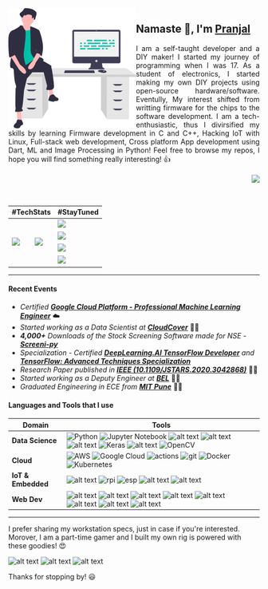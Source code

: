 <img align="left" src="https://raw.githubusercontent.com/pranjal-joshi/pranjal-joshi/main/coder_boy.svg" width="256">
<h2> Namaste 🙏, I'm <a href='https://github.com/pranjal-joshi'>Pranjal</a> </h2>

<p align='justify'>
I am a self-taught developer and a DIY maker! I started my journey of programming when I was 17. As a student of electronics, I started making my own DIY projects using open-source hardware/software. Eventully, My interest shifted from writting firmware for the chips to the software development. I am a tech-enthusiastic, thus I divirsified my skills by learning Firmware development in C and C++, Hacking IoT with Linux, Full-stack web development, Cross platform App development using Dart, ML and Image Processing in Python!
Feel free to browse my repos, I hope you will find something really interesting! 👍
<br></br>
<img align="right" src="https://img.shields.io/badge/MADE%20WITH%20%E2%9D%A4%20IN-INDIA-orange?style=for-the-badge" href="!#">
</p>

<br></br>
<table align="center">
    <thead>
        <tr>
          <th colspan=2>#TechStats</th>
          <th>#StayTuned</th>
        </tr>
    </thead>
    <tbody>
      <tr>
        <td rowspan=4>
          <a href="#">
            <img src="https://github-readme-stats.vercel.app/api?username=pranjal-joshi&show_icons=true&theme=dark">
          </a>
        </td>
        <td rowspan=4>
          <a href="#">
            <img src="https://github-readme-stats.vercel.app/api/top-langs/?username=pranjal-joshi&layout=compact&theme=dark">
          </a>
        </td>
        <td>
          <a href="https://medium.com/@joshi.pranjal5">
            <img src="https://img.shields.io/badge/Medium-12100E?style=for-the-badge&logo=medium&logoColor=white">
          </a>
        </td>
      </tr>
      <tr>
        <td>
          <a href="https://www.instagram.com/i_dont_want_to_still_i/">
            <img src="https://img.shields.io/badge/Instagram-E4405F?style=for-the-badge&logo=instagram&logoColor=white">
          </a>
        </td>
      </tr>
      <tr>
        <td>
          <a href="https://www.linkedin.com/in/pranjal-joshi-734066199/">
            <img src="https://img.shields.io/badge/LinkedIn-0077B5?style=for-the-badge&logo=linkedin&logoColor=white)">
          </a>
        </td>
      </tr>
      <tr>
        <td>
          <a href="http://pranjalnrobotics.blogspot.com/">
            <img src="https://img.shields.io/badge/Blogger-FF5722?style=for-the-badge&logo=blogger&logoColor=white">
          </a>
        </td>
      </tr>
    </tbody>
</table>

---
#### Recent Events
* *Certified [**Google Cloud Platform - Professional Machine Learning Engineer**](https://www.credential.net/4ac91844-a2f3-4eda-a123-f16e4b7037c0?key=5afeaf078c3429ca5f3453af0068e7827ae7f25dae0a922dec0a767cfb712819)* :cloud:
* *Started working as a Data Scientist at [**CloudCover**](https://cldcvr.com/)* :technologist:	
* ***4,000+** Downloads of the Stock Screening Software made for NSE - [**Screeni-py**](https://github.com/pranjal-joshi/Screeni-py)*
* *Specialization - Certified [**DeepLearning.AI TensorFlow Developer**](https://www.coursera.org/account/accomplishments/specialization/certificate/CM9GA2XXASTW) and [**TensorFlow: Advanced Techniques Specialization**](https://www.coursera.org/account/accomplishments/specialization/certificate/WMWZMS5WHYLL)*
* *Research Paper published in **[IEEE (10.1109/JSTARS.2020.3042868)](https://ieeexplore.ieee.org/stamp/stamp.jsp?tp=&arnumber=9298456)*** 👨‍🔬
* *Started working as a Deputy Engineer at [**BEL**](https://bel-india.in/)* 👨‍💻
* *Graduated Engineering in ECE from [**MIT Pune**](http://www.mitpune.com/)* 👨‍🎓

#### Languages and Tools that I use
| **Domain** | **Tools** |
| --- | --- |
| **Data Science** | ![Python](https://img.shields.io/badge/python-3670A0?style=for-the-badge&logo=python&logoColor=ffdd54) ![Jupyter Notebook](https://img.shields.io/badge/jupyter-%23FA0F00.svg?style=for-the-badge&logo=jupyter&logoColor=white) ![alt text](https://img.shields.io/badge/Numpy-777BB4?style=for-the-badge&logo=numpy&logoColor=white) ![alt text](https://img.shields.io/badge/Pandas-2C2D72?style=for-the-badge&logo=pandas&logoColor=white) ![alt text](https://img.shields.io/badge/TensorFlow%20-%23FF6F00.svg?&style=for-the-badge&logo=TensorFlow&logoColor=white) ![Keras](https://img.shields.io/badge/Keras-%23D00000.svg?style=for-the-badge&logo=Keras&logoColor=white) ![alt text](https://img.shields.io/badge/scikit_learn-F7931E?style=for-the-badge&logo=scikit-learn&logoColor=white) ![OpenCV](https://img.shields.io/badge/opencv-%23white.svg?style=for-the-badge&logo=opencv&logoColor=white)  |
| **Cloud** | ![AWS](https://img.shields.io/badge/AWS-%23FF9900.svg?style=for-the-badge&logo=amazon-aws&logoColor=white) ![Google Cloud](https://img.shields.io/badge/GoogleCloud-%234285F4.svg?style=for-the-badge&logo=google-cloud&logoColor=white) ![actions](https://img.shields.io/badge/GitHub_Actions-2088FF?style=for-the-badge&logo=github-actions&logoColor=white) ![git](https://img.shields.io/badge/GitHub-100000?style=for-the-badge&logo=github&logoColor=white) ![Docker](https://img.shields.io/badge/docker-%230db7ed.svg?style=for-the-badge&logo=docker&logoColor=white) ![Kubernetes](https://img.shields.io/badge/kubernetes-%23326ce5.svg?style=for-the-badge&logo=kubernetes&logoColor=white) |
| **IoT & Embedded** | ![alt text](https://img.shields.io/badge/-Arduino-00979D?style=for-the-badge&logo=Arduino&logoColor=white) ![rpi](https://img.shields.io/badge/Raspberry%20Pi-A22846?style=for-the-badge&logo=Raspberry%20Pi&logoColor=white) ![esp](https://img.shields.io/badge/espressif-E7352C?style=for-the-badge&logo=espressif&logoColor=white) ![alt text](https://img.shields.io/badge/C-00599C?style=for-the-badge&logo=c&logoColor=white) ![alt text](https://img.shields.io/badge/C%2B%2B-00599C?style=for-the-badge&logo=c%2B%2B&logoColor=white) |
| **Web Dev** | ![alt text](https://img.shields.io/badge/HTML-239120?style=for-the-badge&logo=html5&logoColor=white) ![alt text](https://img.shields.io/badge/CSS-239120?&style=for-the-badge&logo=css3&logoColor=white) ![alt text](https://img.shields.io/badge/JavaScript-323330?style=for-the-badge&logo=javascript&logoColor=F7DF1E) ![alt text](https://img.shields.io/badge/PHP-777BB4?style=for-the-badge&logo=php&logoColor=white) ![alt text](https://img.shields.io/badge/Dart-0175C2?style=for-the-badge&logo=dart&logoColor=white) ![alt text](https://img.shields.io/badge/Flutter-02569B?style=for-the-badge&logo=flutter&logoColor=white) ![alt text](https://img.shields.io/badge/jQuery-0769AD?style=for-the-badge&logo=jquery&logoColor=white) ![alt text](https://img.shields.io/badge/MySQL-00000F?style=for-the-badge&logo=mysql&logoColor=white) |

---

I prefer sharing my workstation specs, just in case if you're interested. Morover, I am a part-time gamer and I built my own rig is powered with these goodies! 😍

![alt text](https://img.shields.io/badge/NVIDIA-GTX1060-76B900?style=for-the-badge&logo=nvidia&logoColor=white) ![alt text](https://img.shields.io/badge/AMD-Ryzen_3_1200-ED1C24?style=for-the-badge&logo=amd&logoColor=white) ![alt text](https://img.shields.io/badge/Apple-MacBook_Air_M1-D3D3D3?style=for-the-badge&logo=apple&logoColor=white)

Thanks for stopping by! 😃
